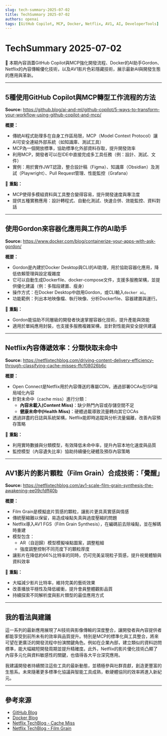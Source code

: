 ```yaml
---
slug: tech-summary-2025-07-02
title: TechSummary 2025-07-02
authors: openai
tags: [GitHub Copilot, MCP, Docker, Netflix, AV1, AI, DeveloperTools]
---
```


# TechSummary 2025-07-02

🌟 本期內容涵蓋GitHub Copilot與MCP強化開發流程、Docker的AI助手Gordon、Netflix的內容傳輸優化技術，以及AV1影片色彩隱藏技術，展示最新AI與開發生態的應用與革新。

<!-- truncate -->

---

## 5種使用GitHub Copilot與MCP轉型工作流程的方法

**Source:** https://github.blog/ai-and-ml/github-copilot/5-ways-to-transform-your-workflow-using-github-copilot-and-mcp/

**概要：**  
- 傳統AI程式助理多在自身工作區局限，MCP（Model Context Protocol）讓AI可安全連結外部系統（如知識庫、測試工具）  
- MCP為一個開放標準，協助標準化外部資料存取，提升開發效率  
- 利用MCP，開發者可以在IDE中直接完成多工具任務（例：設計、測試、文件）  
- 實例：用於實作JWT認證，整合設計稿（Figma）、知識庫（Obsidian）及測試（Playwright）、Pull Request管理、性能監控（Grafana）  

📝 **重點：**  
- MCP使得多模組資料與工具整合變得容易，提升開發速度與專注度  
- 提供五種實務應用：設計轉程式、自動化測試、快速合併、效能監控、資料對話

---

## 使用Gordon來容器化應用與工作的AI助手

**Source:** https://www.docker.com/blog/containerize-your-apps-with-ask-gordon/

**概要：**  
- Gordon是內建於Docker Desktop與CLI的AI助理，用於協助容器化應用，降低依賴管理與設定複雜度  
- 它可以自動生成Dockerfile、docker-compose文件，支援多服務架構，並提供優化建議（例：多階段建置、瘦身）  
- 操作方式：在Docker Desktop中啟用Gordon，或CLI輸入`docker ai`。  
- 功能範例：列出本地映像檔、執行映像、分析Dockerfile、容器建置與運行。

📝 **重點：**  
- Gordon能協助不同層級的開發者快速掌握容器化技術，提升產能與效能  
- 適用於單純應用封裝，也支援多服務複雜架構，並針對性能與安全提供建議

---

## Netflix內容傳遞效率：分類快取未命中

**Source:** https://netflixtechblog.com/driving-content-delivery-efficiency-through-classifying-cache-misses-ffcf08026b6c

**概要：**  
- Open Connect是Netflix用於內容傳送的專屬CDN，通過部署OCAs在ISP端局域化內容  
- 針對未命中（cache miss）進行分類：  
  - **內容未載入(Content Miss)**：缺少熱門內容或存儲空間不足  
  - **健康未命中(Health Miss)**：硬體過載導致流量轉向其它OCAs  
- 透過詳盡的日誌與系統架構，Netflix能即時追蹤與分析流量偏離，改善內容預存策略

📝 **重點：**  
- 利用實時數據與分類模型，有效降低未命中率，提升內容本地化速度與品質  
- 監控模型（內容遺失比率）協助持續優化硬體及預存內容策略

---

## AV1影片的影片顆粒（Film Grain）合成技術：「覺醒」

**Source:** https://netflixtechblog.com/av1-scale-film-grain-synthesis-the-awakening-ee09cfdff40b

**概要：**  
- Film Grain是模擬底片質感的顆粒，讓影片更具真實感與情感  
- 傳統壓縮難以保留，易造成噪點失真與過度壓縮的問題  
- Netflix導入AV1 FGS（Film Grain Synthesis），在編碼前去除噪點，並在解碼時重建  
- 模型包含：  
  - AR（自迴歸）模型模擬噪點圖案，調整粗細  
  - 強度調整控制不同亮度下的顆粒厚度  
- 讓影片在降低約66%比特率的同時，仍可完美呈現粒子質感，提升視覺體驗與資料效率  

📝 **重點：**  
- 大幅減少影片比特率，維持完美的藝術效果  
- 改善播放平穩性及降低緩衝，提升會員整體觀影品質  
- 持續探索不同解析度與影片類型的最佳應用方式

---

## 我的看法與建議

這一系列的最新應用展現了AI技術與影像傳輸的深度整合，讓開發者與內容提供者都能享受到前所未有的效率與品質提升。特別是MCP的標準化與工具整合，將來可望在更廣泛的開發流程中扮演關鍵角色。例如在企業內部，建立類似的資料訪問標準，能大幅縮短開發周期並提升精確度。此外，Netflix的影片優化技術凸顯了內容多元化與資料敏感性的關鍵，也值得各大平台深究應用。

我建議開發者持續關注這些工具的最新動態，並積極參與社群貢獻，創造更豐富的生態系。未來隨著更多標準化協議與智能工具成熟，軟硬體協同的效率將進入新紀元。

---

## 參考來源
- [GitHub Blog](https://github.blog/ai-and-ml/github-copilot/5-ways-to-transform-your-workflow-using-github-copilot-and-mcp/)
- [Docker Blog](https://www.docker.com/blog/containerize-your-apps-with-ask-gordon/)
- [Netflix TechBlog - Cache Miss](https://netflixtechblog.com/driving-content-delivery-efficiency-through-classifying-cache-misses-ffcf08026b6c)
- [Netflix TechBlog - Film Grain](https://netflixtechblog.com/av1-scale-film-grain-synthesis-the-awakening-ee09cfdff40b)